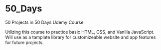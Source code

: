 # 50_Days
50 Projects in 50 Days Udemy Course

Utlizing this course to practice basic HTML, CSS, and Vanilla JavaScript.
Will use as a tamplate library for customizeable website and app features for future projects.
